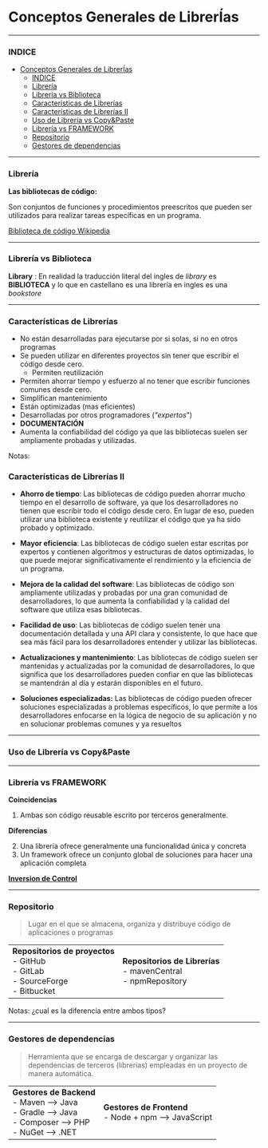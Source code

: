 # Conceptos Generales de LibrerÍas

---

### INDICE

- [Conceptos Generales de LibrerÍas](#conceptos-generales-de-librerías)
    - [INDICE](#indice)
    - [Librería](#librería)
    - [Librería vs Biblioteca](#librería-vs-biblioteca)
    - [Características de Librerías](#características-de-librerías)
    - [Características de Librerías II](#características-de-librerías-ii)
    - [Uso de Librería vs Copy\&Paste](#uso-de-librería-vs-copypaste)
    - [Librería vs FRAMEWORK](#librería-vs-framework)
    - [Repositorio](#repositorio)
    - [Gestores de dependencias](#gestores-de-dependencias)

---

### Librería

**Las bibliotecas de código:**

Son conjuntos de funciones y procedimientos preescritos que pueden ser utilizados para realizar tareas específicas en un programa.

[Biblioteca de código Wikipedia](<https://es.wikipedia.org/wiki/Biblioteca_(inform%C3%A1tica)>)

---

### Librería vs Biblioteca

**Library** : En realidad la traducción literal del ingles de _library_ es **BIBLIOTECA** y lo que en castellano es una librería en ingles es una _bookstore_

---

### Características de Librerías

- No están desarrolladas para ejecutarse por si solas, si no en otros programas
- Se pueden utilizar en diferentes proyectos sin tener que escribir el código desde cero.
  - Permiten reutilización
- Permiten ahorrar tiempo y esfuerzo al no tener que escribir funciones comunes desde cero.
- Simplifican mantenimiento
- Están optimizadas (mas eficientes)
- Desarrolladas por otros programadores (_"expertos_")
- **DOCUMENTACIÓN**
- Aumenta la confiabilidad del código ya que las bibliotecas suelen ser ampliamente probadas y utilizadas.

Notas:

### Características de Librerías II

- **Ahorro de tiempo**: Las bibliotecas de código pueden ahorrar mucho tiempo en el desarrollo de software, ya que los desarrolladores no tienen que escribir todo el código desde cero. En lugar de eso, pueden utilizar una biblioteca existente y reutilizar el código que ya ha sido probado y optimizado.

- **Mayor eficiencia**: Las bibliotecas de código suelen estar escritas por expertos y contienen algoritmos y estructuras de datos optimizadas, lo que puede mejorar significativamente el rendimiento y la eficiencia de un programa.

- **Mejora de la calidad del software**: Las bibliotecas de código son ampliamente utilizadas y probadas por una gran comunidad de desarrolladores, lo que aumenta la confiabilidad y la calidad del software que utiliza esas bibliotecas.

- **Facilidad de uso**: Las bibliotecas de código suelen tener una documentación detallada y una API clara y consistente, lo que hace que sea más fácil para los desarrolladores entender y utilizar las bibliotecas.

- **Actualizaciones y mantenimiento**: Las bibliotecas de código suelen ser mantenidas y actualizadas por la comunidad de desarrolladores, lo que significa que los desarrolladores pueden confiar en que las bibliotecas se mantendrán al día y estarán disponibles en el futuro.

- **Soluciones especializadas:** Las bibliotecas de código pueden ofrecer soluciones especializadas a problemas específicos, lo que permite a los desarrolladores enfocarse en la lógica de negocio de su aplicación y no en solucionar problemas comunes y ya resueltos

---

### Uso de Librería vs Copy&Paste

---

### Librería vs FRAMEWORK

**Coincidencias**

1. Ambas son código reusable escrito por terceros generalmente.

**Diferencias**

2. Una librería ofrece generalmente una funcionalidad única y concreta
3. Un framework ofrece un conjunto global de soluciones para hacer una aplicación completa

[**Inversion de Control**](https://en.wikipedia.org/wiki/Inversion_of_control)

---

### Repositorio

> Lugar en el que se almacena, organiza y distribuye código de aplicaciones o programas

|                                                                                           |                                                                       |
| ----------------------------------------------------------------------------------------- | --------------------------------------------------------------------- |
| **Repositorios de proyectos**<br/>- GitHub<br/>- GitLab<br/>- SourceForge<br/>- Bitbucket | **Repositorios de Librerías** <br/>- mavenCentral<br/>- npmRepository |

Notas:
¿cual es la diferencia entre ambos tipos?

---

### Gestores de dependencias

> Herramienta que se encarga de descargar y organizar las dependencias de terceros (librerías) empleadas en un proyecto de manera automática.

|                                                                                                                |                                                          |
| -------------------------------------------------------------------------------------------------------------- | -------------------------------------------------------- |
| **Gestores de Backend**<br/>- Maven --> Java<br/>- Gradle --> Java<br/>- Composer --> PHP<br/>- NuGet --> .NET | **Gestores de Frontend**<br/>- Node + npm --> JavaScript |
